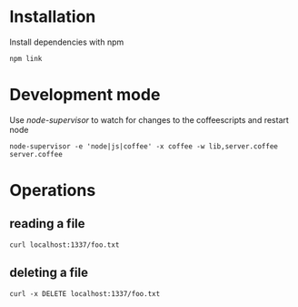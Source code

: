 # Installation

Install dependencies with npm

```
npm link
```

# Development mode

Use *node-supervisor* to watch for changes to the coffeescripts and restart node

```
node-supervisor -e 'node|js|coffee' -x coffee -w lib,server.coffee server.coffee
```

# Operations

## reading a file

```
curl localhost:1337/foo.txt
```

## deleting a file

```
curl -x DELETE localhost:1337/foo.txt
```
